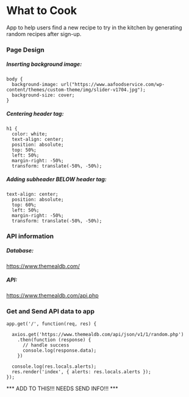 # What to Cook
App to help users find a new recipe to try in the kitchen by generating random recipes after sign-up.

### Page Design
##### Inserting background image:
``` 
body {
  background-image: url("https://www.aafoodservice.com/wp-content/themes/custom-theme/img/slider-v1704.jpg");
  background-size: cover;
} 
```
##### Centering header tag:
```
h1 {
  color: white;
  text-align: center;
  position: absolute;
  top: 50%;
  left: 50%;
  margin-right: -50%;
  transform: translate(-50%, -50%);
```
##### Adding subheader BELOW header tag:
```
text-align: center;
  position: absolute;
  top: 60%;
  left: 50%;
  margin-right: -50%;
  transform: translate(-50%, -50%);
```

### API information
##### Database: 
https://www.themealdb.com/
##### API: 
https://www.themealdb.com/api.php

### Get and Send API data to app
```
app.get('/', function(req, res) {
  
  axios.get('https://www.themealdb.com/api/json/v1/1/random.php')
    .then(function (response) {
      // handle success
      console.log(response.data);
    })

  console.log(res.locals.alerts);
  res.render('index', { alerts: res.locals.alerts });
});
```

*** ADD TO THIS!!! NEEDS SEND INFO!!! ***
